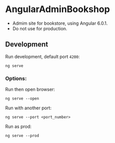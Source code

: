 # AngularAdminBookshop

- Admim site for bookstore, using Angular 6.0.1.
- Do not use for production.

## Development

Run development, default port `4200`:

````
ng serve
````

### Options:

Run then open browser:

````
ng serve --open
````

Run with another port:
````
ng serve --port <port_number>
````

Run as prod:

````
ng serve --prod
````
